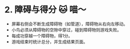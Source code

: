 # 2. 障碍与得分 🐱 喵～
- 屏幕右侧会不断生成障碍物（如管道），障碍物从右向左移动。
- 小鸟必须从障碍物的空隙中穿过，碰到障碍物则游戏失败。
- 每成功穿越一个障碍物，得1分。
- 游戏结束时统计总分，并生成结果页面。
